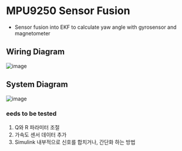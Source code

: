 # MPU9250 Sensor Fusion
* Sensor fusion into EKF to calculate yaw angle with gyrosensor and magnetometer
## Wiring Diagram
![image](https://user-images.githubusercontent.com/86957779/217463645-35ba5197-f327-4761-a887-9932343e454b.png)

## System Diagram
![image](https://user-images.githubusercontent.com/86957779/219295380-16374901-a69d-4ff4-8073-7838eea7636f.png)

### eeds to be tested
1) Q와 R 파라미터 조절
2) 가속도 센서 데이터 추가
3) Simulink 내부적으로 신호를 합치거나, 간단화 하는 방법
